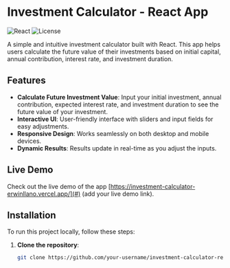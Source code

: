 # Investment Calculator - React App

![React](https://img.shields.io/badge/React-20232A?style=for-the-badge&logo=react&logoColor=61DAFB)
![License](https://img.shields.io/badge/License-MIT-blue.svg)

A simple and intuitive investment calculator built with React. This app helps users calculate the future value of their investments based on initial capital, annual contribution, interest rate, and investment duration.

## Features

- **Calculate Future Investment Value**: Input your initial investment, annual contribution, expected interest rate, and investment duration to see the future value of your investment.
- **Interactive UI**: User-friendly interface with sliders and input fields for easy adjustments.
- **Responsive Design**: Works seamlessly on both desktop and mobile devices.
- **Dynamic Results**: Results update in real-time as you adjust the inputs.

## Live Demo

Check out the live demo of the app [https://investment-calculator-erwinllano.vercel.app/](#) (add your live demo link).

## Installation

To run this project locally, follow these steps:

1. **Clone the repository**:
   ```bash
   git clone https://github.com/your-username/investment-calculator-react.git
   ```

